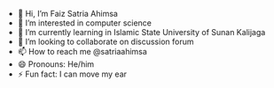 - 👋 Hi, I’m Faiz Satria Ahimsa
- 👀 I’m interested in computer science
- 🌱 I’m currently learning in Islamic State University of Sunan Kalijaga
- 💞️ I’m looking to collaborate on discussion forum
- 📫 How to reach me @satriaahimsa
- 😄 Pronouns: He/him
- ⚡ Fun fact: I can move my ear

<!---
Faiz-Ahimsa/Faiz-Ahimsa is a ✨ special ✨ repository because its `README.md` (this file) appears on your GitHub profile.
You can click the Preview link to take a look at your changes.
--->
